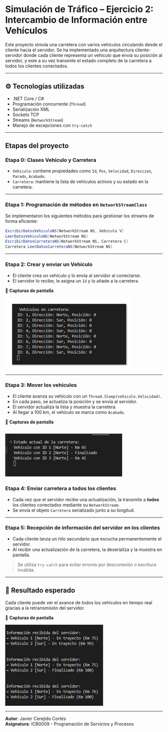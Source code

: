 # Simulación de Tráfico – Ejercicio 2: Intercambio de Información entre Vehículos

Este proyecto simula una carretera con varios vehículos circulando desde el cliente hacia el servidor. Se ha implementado una arquitectura cliente-servidor donde cada cliente representa un vehículo que envía su posición al servidor, y este a su vez transmite el estado completo de la carretera a todos los clientes conectados.

---

## ⚙️ Tecnologías utilizadas

- .NET Core / C#
- Programación concurrente (`Thread`)
- Serialización XML
- Sockets TCP
- Streams (`NetworkStream`)
- Manejo de excepciones con `try-catch`

---

## Etapas del proyecto

### Etapa 0: Clases Vehículo y Carretera

- `Vehiculo`: contiene propiedades como `Id`, `Pos`, `Velocidad`, `Direccion`, `Parado`, `Acabado`.
- `Carretera`: mantiene la lista de vehículos activos y su estado en la carretera.

---

### Etapa 1: Programación de métodos en `NetworkStreamClass`

Se implementaron los siguientes métodos para gestionar los streams de forma eficiente:

```csharp
EscribirDatosVehiculoNS(NetworkStream NS, Vehiculo V)
LeerDatosVehiculoNS(NetworkStream NS)
EscribirDatosCarreteraNS(NetworkStream NS, Carretera C)
Carretera LeerDatosCarreteraNS(NetworkStream NS)
```

---

### Etapa 2: Crear y enviar un Vehículo

- El cliente crea un vehículo y lo envía al servidor al conectarse.
- El servidor lo recibe, le asigna un `Id` y lo añade a la carretera.

📸 **Capturas de pantalla**

![alt text](image.png)

---

### Etapa 3: Mover los vehículos

- El cliente avanza su vehículo con un `Thread.Sleep(vehiculo.Velocidad)`.
- En cada paso, se actualiza la posición y se envía al servidor.
- El servidor actualiza la lista y muestra la carretera.
- Al llegar a 100 km, el vehículo se marca como `Acabado`.

📸 **Capturas de pantalla**

![alt text](<etapa3 ejercicio2.png>)
---

### Etapa 4: Enviar carretera a todos los clientes

- Cada vez que el servidor recibe una actualización, la transmite a **todos** los clientes conectados mediante su `NetworkStream`.
- Se envía el objeto `Carretera` serializado junto a su longitud.

---

### Etapa 5: Recepción de información del servidor en los clientes

- Cada cliente lanza un hilo secundario que escucha permanentemente el servidor.
- Al recibir una actualización de la carretera, la deserializa y la muestra en pantalla.

> Se utiliza `try-catch` para evitar errores por desconexión o escritura inválida.



---

## 🎯 Resultado esperado

Cada cliente puede ver el avance de todos los vehículos en tiempo real gracias a la retransmisión del servidor.

📸 **Capturas de pantalla**

![alt text](image-1.png)

---

**Autor**: Javier Cerejido Cortés  
**Asignatura**: ICB0009 - Programación de Servicios y Procesos
